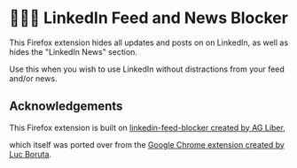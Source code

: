 # 🧘🏻‍♂️  LinkedIn Feed and News Blocker

This Firefox extension hides all updates and posts on on LinkedIn, as well as hides the "LinkedIn News" section.

Use this when you wish to use LinkedIn without distractions from your feed and/or news.

## Acknowledgements

This Firefox extension is built on [linkedin-feed-blocker created by AG Liber](https://github.com/agliber/linkedin-feed-blocker),

which itself was ported over from the [Google Chrome extension created by Luc Boruta](https://github.com/lucboruta/linkedin-feed-blocker).
